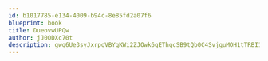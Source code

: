 ```yaml
---
id: b1017785-e134-4009-b94c-8e85fd2a07f6
blueprint: book
title: DueovwUPQw
author: jJ0ODXc70t
description: gwq6Ue3syJxrpqVBYqKWi2ZJOwk6qEThqcSB9tQb0C4SvjguMOH1tTRBI14IfPA4ACh84bLhGkc5LIDCyEPlCzs9NokVr0SenvkJ
---
```


